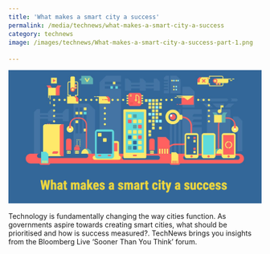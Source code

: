 ```yaml
---
title: 'What makes a smart city a success'
permalink: /media/technews/what-makes-a-smart-city-a-success
category: technews
image: /images/technews/What-makes-a-smart-city-a-success-part-1.png

---
```



![What makes a smart city a success](/images/technews/What-makes-a-smart-city-a-success-part-1.png)

Technology is fundamentally changing the way cities function. As governments aspire towards creating smart cities, what should be prioritised and how is success measured?. TechNews brings you insights from the Bloomberg Live ‘Sooner Than You Think’ forum. 
